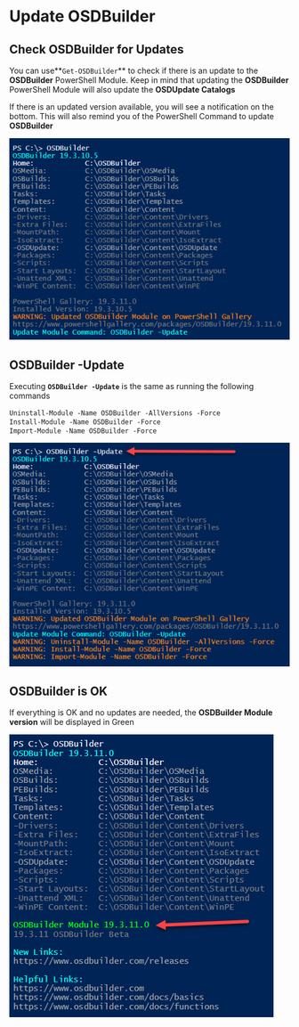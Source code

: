 # Update OSDBuilder

## Check OSDBuilder for Updates

You can use**`Get-OSDBuilder`** to check if there is an update to the **OSDBuilder** PowerShell Module.  Keep in mind that updating the **OSDBuilder** PowerShell Module will also update the **OSDUpdate Catalogs**

If there is an updated version available, you will see a notification on the bottom.  This will also remind you of the PowerShell Command to update **OSDBuilder**

![](../../../.gitbook/assets/image%20%28131%29.png)

## OSDBuilder -Update

Executing **`OSDBuilder -Update`** is the same as running the following commands

```text
Uninstall-Module -Name OSDBuilder -AllVersions -Force
Install-Module -Name OSDBuilder -Force
Import-Module -Name OSDBuilder -Force
```

![](../../../.gitbook/assets/image%20%28137%29.png)

## OSDBuilder is OK

If everything is OK and no updates are needed, the **OSDBuilder Module version** will be displayed in Green

![](../../../.gitbook/assets/image%20%28118%29.png)



